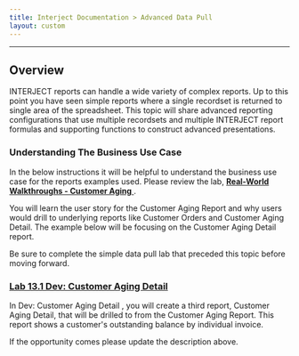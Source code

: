 ```yaml
---
title: Interject Documentation > Advanced Data Pull
layout: custom
---
```

* * *

##  Overview 

INTERJECT reports can handle a wide variety of complex reports. Up to this point you have seen simple reports where a single recordset is returned to single area of the spreadsheet. This topic will share advanced reporting configurations that use multiple recordsets and multiple INTERJECT report formulas and supporting functions to construct advanced presentations. 

###  Understanding The Business Use Case 

In the below instructions it will be helpful to understand the business use case for the reports examples used. Please review the lab, [ **Real-World Walkthroughs - Customer Aging** ](/wAbout/Customer-Aging_128091294.html) . 

You will learn the user story for the Customer Aging Report and why users would drill to underlying reports like Customer Orders and Customer Aging Detail. The example below will be focusing on the Customer Aging Detail report. 

Be sure to complete the simple data pull lab that preceded this topic before moving forward. 

###  [ Lab 13.1 Dev: Customer Aging Detail ](wGetStarted/L-Dev-CustomerAgingDetail_324435969.html)

In Dev: Customer Aging Detail , you will create a third report, Customer Aging Detail, that will be drilled to from the Customer Aging Report. This report shows a customer's outstanding balance by individual invoice. 

If the opportunity comes please update the description above. 
